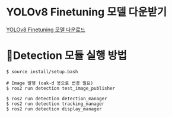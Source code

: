 # YOLOv8 Finetuning 모델 다운받기
[YOLOv8 Finetuning 모델 다운로드](https://drive.google.com/file/d/1JZEP8SVHQs3CQghculh4TJQS0eNJ2DHr/view?usp=sharing)



# 👀Detection 모듈 실행 방법

```
$ source install/setup.bash
```

```
# Image 발행 (oak-d 용으로 변경 필요)
$ ros2 run detection test_image_publisher
```

```
$ ros2 run detection detection_manager
$ ros2 run detection tracking_manager
$ ros2 run detection display_manager
```
